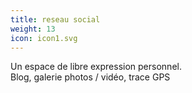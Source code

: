 ```yaml
---
title: reseau social
weight: 13
icon: icon1.svg
---
```


Un espace de libre expression personnel.  
Blog, galerie photos / vidéo, trace GPS